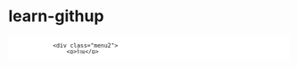 # learn-githup
<!DOCTYPE html>
<html lang="en">
<head>
    <meta charset="UTF-8">
    <meta http-equiv="X-UA-Compatible" content="IE=edge">
    <meta name="viewport" content="width=device-width, initial-scale=1.0">
    <title>Apple Store</title>
</head>
<body>
    <div class = "header">
        <div class="menuapple">
             <div class="menu1">
                 <img  src="imaga1.PNG.jpg" class="logoapple"/>
             </div> 

             <div class="menu2">
                 <p>ร้าน</p>
             </div> 

             <div class="menu3">
                  <p>Mac</p>
             </div>

             <div class="menu4">
                 <p>iPad</p>
             </div>

             <div class="menu5">
                 <p>iPhone</p>
             </div>

             <div class="menu6">
                 <p>Watch</p>
             </div>

             <div class="menu7">
                <p>AirPods</p>
             </div>

             <div class="menu8">
                <p> TV และบ้าน</p>
             </div>

             <div class="menu9">
                 <p>ความบันเทิง</p>
             </div>

             <div class="menu10">
                 <p>อุปกรณ์เสริม</p>
             </div>

             <div class="menu11">
                 <p>บริการช่วยเหลือ</p>
             </div>

             <div class="menu12">
                <img src="imaga2.png" class="pngtree">
             </div>

             <div class="menu13">
                <img src="shopee.jpg" class="pngtree2">

             </div>
        </div>
    </div>    

    <div class=" header2">
        <p> มีการผ่อนชำระในอัตราดอกเบี้ย 0% นานสูงสุด 10 เดือน <sup>2</sup><span class="textheader2">ดูเพื่อมเติม ></span></p>
    </div>

    <div class=" header3">
        <div class="A">
            <div class="A1">
                 <p class="textA1"> ร้านของเรา<span class="textA2">คือที่ที่ดีที่สุดในการซื้อผลิตภัณฑ์ที่คุณรัก</span></p>
            </div>
        <div class="B">
            <div class=" B1">
                <div class="B2">
                     <img src="imagaB1.PNG.jpg" class="imagaB1">
                </div>
                    <div class="B3">
                      <p>ต้องการความช่วยเหลือในการช้อปปิ้งใช่มั้ย<span class="textB1"> ถาม Specialist ได้เลย</span></p>
                    </div>
                </div>
                <div class="C">
                    <div class="C1"> 
                     <img src="imagc1.PNG.jpg" class="imagac1">
                    </div>
                    <div class="C2">
                     <p>แวะไปที่ Apple Store<span class="textC2"> ค้นหาร้านที่อยู่ใกล้คุณ > </span></p>
                    </div>
                </div>
            </div>
        </div>
    </div>

    <div class="header4">

        <div class="menuH4">

            <div class="H1">
                <div>
                     <img src="mac.png" class="imagaH1">

                     <p class="textH1"> MAC</p>
                </div>
            </div>

            <div class="H2">
                <div>
                     <img src="iphone.png" class="imagaH2">
                
                     <p class="textH2">iPhone</p>
                </div>
            </div>

            <div class="H3">
                <div>
                     <img src="ipad.png" class="imagaH3">
                
                     <p class="textH3">iPad</p>
                </div>
            </div>

            <div class="H4">
                <div>
                     <img src="applewatch.png" class="imagaH4">
                
                     <p class="textH4">Apple Watch</p>
                </div>
            </div>

            <div class="H5">
                <div>
                     <img src="airpods.png" class="imagaH5">
                
                     <p class="textH5">AirPods</p>
                </div>
            </div>

            <div class="H6">
                <div>
                     <img src="airtag.png" class="imagaH6">
                
                     <p class="textH6">AirTag</p>
                </div>
            </div>

            <div class="H7">
                <div>
                     <img src="appletv4k.png" class="imagaH7">
                
                     <p class="textH7">Apple TV 4K</p>
                </div>
            </div>

            <div class="H8">
                <div>
                     <img src="อุปกรณ์เสริม.png" class="imagaH8">
                
                     <p class="textH8">อุปกรณ์เสริม</p>
                </div>
            </div>

            <div class="H9">
                <div>
                     <img src="บัตรของขวัญ apple store.png" class="imagaH9">
                
                     <p class="textH9">บัตรของขวัญ Apple Store</p>
                </div>
            </div>

        </div> 
          
    </div>
      
    <div class="header5">

        <div class="menuH5">

            <div class="p1">
                  <p class="textp1"> ผลิตภัณฑ์ล่าสุดของเรา<span class="textp2">มาดูว่ามีอะไรใหม่บ้างได้เลย</span></p>
            </div>

            <div class="p2">

                <div class="HP1">
                    
                     <p class="textHP1A">IPHONE 14 PRO</p>
                     <p class="textHP2A">โปร ยิ่งกว่าโปร</p>
                     <p class="textHP3A">เริ่มต้นที่ ฿41,900</p>
                    
                </div>

                <div class="HP2">

                    <p class="textHP1B">MACBOOK PRO รุ่น 14 นิ้ว และ 16 นิ้ว</p>
                    <p class="textHP2B">สร้างสรรค์ สร้างการเปลี่ยนแปลง สร้างขีดจำกัดใหม่</p>
                    <p class="textHP3B">เริ่มต้นที่ ฿73,900</p>

                </div>

                <div class="HP3">

                    <p class="textHP1C">APPLE WATCH SERIES 8</p>
                    <p class="textHP2C">ก้าวกระโดดครั้งใหญ่ เพื่อสุขภาพ</p>
                    <p class="textHP3C">เริ่มต้นที่ ฿15,900</p>
 
                </div>

             </div>
        </div>
    </div>

</body>

<style>
    .textheader2{
        color: #0004f8
    }
    .textB1{
        display: flex;
        color: #0004f8;
    }
    .textC2{
        margin-top: 20px;
        display: flex;
        color: #0004f8;
    }
    .textHP3C{
        color: #ffffff;
        margin-left: 25px;
        width: 340px;
        height: 2px;
        margin-top: 30px;
        font-size: 18px;
    }
    .textHP2C{
        font-size: 25px;
        color: #ffffff;
        margin-left: 25px;
        width: 340px;
        height: 2px;
    }
    .textHP1C{
        color: #ffffff;
        margin-left: 25px;
        width: 204px;
        height: 2px;
        margin-top: 25px;
        font-size: 12px;
    }
    
    .HP3{
        margin-left: 20px;
        margin-top: 1%;
        display: flex;
        flex-direction: column;
        border-radius: 5%;
        width: 419px;
        height: 499px; 
        background-color: rgb(255, 255, 255);
        background-image: url(https://store.storeimages.cdn-apple.com/8756/as-images.apple.com/is/store-card-40-watch-s8-202303_GEO_TH_LANG_TH?wid=400&hei=500&fmt=p-jpg&qlt=95&.v=1677224522407)
    }
    .textHP3B{
        color: #ffffff;
        margin-left: 25px;
        width: 340px;
        height: 2px;
        margin-top: 60px;
        font-size: 18px;
    }
    .textHP2B{
        font-size: 25px;
        color: #ffffff;
        margin-left: 25px;
        width: 340px;
        height: 2px;
    }
    .textHP1B{
        color: #ffffff;
        margin-left: 25px;
        width: 204px;
        height: 2px;
        margin-top: 25px;
        font-size: 12px;
    }
    .HP2{
        margin-left: 20px;
        margin-top: 1%;
        display: flex;
        flex-direction: column;
        border-radius: 5%;
        width: 419px;
        height: 499px; 
        background-color: rgb(255, 255, 255);
        background-image: url(https://store.storeimages.cdn-apple.com/8756/as-images.apple.com/is/store-card-40-macbook-pro-202301_GEO_TH?wid=400&hei=500&fmt=p-jpg&qlt=95&.v=1672852471206)

    }
    .textHP3A{
        color: #ffffff;
        margin-left: 25px;
        width: 340px;
        height: 2px;
        margin-top: 30px;
        font-size: 18px;
    }

    .textHP2A{
        font-size: 25px;
        color: #ffffff;
        margin-left: 25px;
        width: 340px;
        height: 2px;
    }

    .textHP1A{
        color: #ffffff;
        margin-left: 25px;
        width: 204px;
        height: 2px;
        margin-top: 25px;
        font-size: 12px;
    } 

    .HP1{
        margin-top: 10px;
        display: flex;
        flex-direction: column;
        border-radius: 5%;
        width: 419px;
        height: 499px; 
        background-color: rgb(255, 255, 255);
        background-image: url(https://store.storeimages.cdn-apple.com/8756/as-images.apple.com/is/store-card-40-iphone-14-pro-202303_GEO_TH_LANG_TH?wid=400&hei=500&fmt=p-jpg&qlt=95&.v=1677311465505)
        
    }

    .p2{
        width: 1127px;
        height: 525px; 
        background-color: rgb(255, 255, 255);
        display: flex;
    }

    .textp2{
        font-size: 30px;
        display: flex;
        color: rgb(102, 102, 102); 
    }
    
    .textp1{
        font-size: 30px;
         display: flex;
        color: rgb(5, 5, 5); 
    }

    .p1{
        width: 980px;
        height: 53px; 
        background-color: rgb(255, 255, 255);
        
        
    }

    .header5{
        width: 100%;
        height: 578px;  
        background-color: rgb(255, 255, 255) ;
        display: flex;
        justify-content: center;
    }
    
    .textH9{
        width: 200px;
        height: 19px;  
        background-color: rgb(255, 255, 255);
        display: flex;
        justify-content: center;
    }

    .imagaH9{
        width: 164px;
        height: 94px;  
        background-color: rgb(255, 255, 255);
    }
    .H9{
        width: 200px;
        height: 148px;  
        display: flex;
    }

    .textH8{
        width: 120px;
        height: 19px;  
        background-color: rgb(255, 255, 255);
        display: flex;
        justify-content: center;
    }

    .imagaH8{
        width: 120px;
        height: 94px;  
        background-color: rgb(255, 255, 255);
    }

    .H8{
        width: 136px;
        height: 148px;  
        display: flex;
    }

    .textH7{
        width: 120px;
        height: 19px;  
        background-color: rgb(255, 255, 255);
        display: flex;
        justify-content: center;
    }

    .imagaH7{
        width: 120px;
        height: 94px;  
        background-color: rgb(255, 255, 255);
    }

    .H7{
        width: 136px;
        height: 148px;  
        display: flex;
    }

    .textH6{
        width: 120px;
        height: 19px;  
        background-color: rgb(255, 255, 255);
        display: flex;
        justify-content: center;
    }

    .imagaH6{
        width: 120px;
        height: 94px;  
        background-color: rgb(255, 255, 255);
    }

    .H6{
        width: 136px;
        height: 148px;  
        display: flex;
    }

    .textH5{
        width: 120px;
        height: 19px;  
        background-color: rgb(255, 255, 255);
        display: flex;
        justify-content: center;
    }

    .imagaH5{
        width: 120px;
        height: 94px;  
        background-color: rgb(255, 255, 255);
    }

    .H5{
        width: 136px;
        height: 148px;  
        display: flex;
    }

    .textH4{
        width: 120px;
        height: 19px;  
        background-color: rgb(255, 255, 255);
        display: flex;
        justify-content: center;
    }

    .imagaH4{
        width: 120px;
        height: 94px;  
        background-color: rgb(255, 255, 255);
    }

    .H4{
        width: 136px;
        height: 148px;  
        display: flex;
    }

    .textH3{
        width: 120px;
        height: 19px;  
        background-color: rgb(255, 255, 255);
        display: flex;
        justify-content: center;
    }

    .imagaH3{
        width: 120px;
        height: 94px;  
        background-color: rgb(255, 255, 255);
    }

    .H3{
        width: 136px;
        height: 148px;  
        display: flex;
    }

    .textH2{
        width: 120px;
        height: 19px;  
        background-color: rgb(255, 255, 255);
        display: flex;
        justify-content: center;
    }

    .imagaH2{
        width: 120px;
        height: 94px;  
        background-color: rgb(255, 255, 255);
    }

    .H2{
        width: 136px;
        height: 148px;  
        display: flex;
    }

    .textH1{
        width: 120px;
        height: 19px;  
        background-color: rgb(255, 255, 255);
        display: flex;
        justify-content: center;  
    }

    .imagaH1{
        width: 120px;
        height: 94px;  
        background-color: rgb(255, 255, 255);   
    }

    .H1{
        width: 136px;
        height: 148px;  
        display: flex;
        margin-left: 185px;
    }

    .menuH4{
        width: 1348px;
        height: 198px;  
        background-color: rgb(255, 255, 255) ;
        display: flex;
        align-items: center;
    }

    .header4{
        width: 100%;
        height: 236px;  
        background-color: rgb(255, 255, 255) ;
        display: flex;
        justify-content: center;
    }

    .imagac1{
        width: 44px;
        height: 44px;
        border-radius: 100%;
        margin-top: 20px;
    }

    .C2{
        font-size: 15px;
        font-family: 'Lucida Sans', 'Lucida Sans Regular', 'Lucida Grande', 'Lucida Sans Unicode', Geneva, Verdana, sans-serif;  
    }

    .C1{
        width: 54px;
        height: 136px;
        background-color: rgb(255, 255, 255);
        display: flex;  
    }

    .C{
        height: 136px;  
        display: flex;
        margin-left: 30px;
        background-color: rgb(255, 255, 255);  
    }

    .imagaB1{
        width: 44px;
        height: 44px;
        border-radius: 100%;
        margin-top: 80px;
    }

    .B3{
        font-size: 15px;
        margin-top: 80px;
        font-family: 'Lucida Sans', 'Lucida Sans Regular', 'Lucida Grande', 'Lucida Sans Unicode', Geneva, Verdana, sans-serif;
    }

    .B2{
        display: flex;
        width: 54px;
        height: 136px;
        background-color: rgb(255, 255, 255);
    }

    .B1{
        height: 136px;  
        margin-left: 30px;
        background-color: rgb(255, 255, 255);
        display: flex;
        align-items: center;
    }

    .B{
        background-color: rgb(255, 255, 255);
        flex-direction: column; 
    }

    .textA2{
        font-size: 50px;
        color: rgb(109, 109, 109); 
    }

    .textA1{
        font-size: 50px;
        color: rgb(5, 5, 5);  
    }
    
    .A1{
        width: 640px;
        height: 272px; 
        display: flex;
        background-color: rgb(255, 255, 255);
        font-family: 'Trebuchet MS', 'Lucida Sans Unicode', 'Lucida Grande', 'Lucida Sans', Arial, sans-serif;  
    }

    .A{
        width: 980px;
        height: 272px;  
        background-color: rgb(255, 255, 255) ;
        display: flex;
        font-family: 'Trebuchet MS', 'Lucida Sans Unicode', 'Lucida Grande', 'Lucida Sans', Arial, sans-serif;    
    }

    .header3{
        width: 100%;
        height: 272px;  
        background-color: rgb(255, 255, 255) ;
        display: flex;
        justify-content: center;
    }

    .header2{
        width: 100%;
        height: 55px;
        display: flex;
        margin-top: 8px;
        font-size: 16px;
        justify-content: center;
        background-color: rgb(255, 255, 255);
        font-family: 'Lucida Sans', 'Lucida Sans Regular', 'Lucida Grande', 'Lucida Sans Unicode', Geneva, Verdana, sans-serif;
    }

    .menu13{
        width: 33px;
        height: 44px;
        display: flex;
        justify-content: center;
        align-items: center;
    }

    .menu12{
        width: 33px;
        height: 44px;
        display: flex;
        justify-content: center;
        align-items: center;
    }

    .menu11{
        width: 80px;
        height: 44px;
        display: flex;
        justify-content: center;
        align-items: center;
    }

    .menu10{
        width: 79px;
        height: 44px;
        display: flex;
        justify-content: center;
        align-items: center;
    }

    .menu9{
        width: 71px;
        height: 44px;
        display: flex;
        justify-content: center;
        align-items: center;
    }

    .menu8{
        width: 64px;
        height: 44px;
        display: flex;
        justify-content: center;
        align-items: center;
    }

    .menu7{
        width: 32px;
        height: 44px;
        display: flex;
        justify-content: center;
        align-items: center;
    }

    .menu6{
        width: 53px;
        height: 44px;
        display: flex;
        justify-content: center;
        align-items: center;
    } 

    .menu5{
        width: 56px;
        height: 44px;
        display: flex;
        justify-content: center;
        align-items: center;
    }

    .menu4{
        width: 42px;
        height: 44px;
        display: flex;
        justify-content: center;
        align-items: center;
    }

    .menu3{
        width: 41px;
        height: 44px;
        display: flex;
        justify-content: center;
        align-items: center;   
    }

    .menu2{
        width: 37px;
        height: 44px;
        display: flex;
        justify-content: center;
        align-items: center;
    }

    .menu1{
        width: 32px;
        height: 44px;
        display: flex;
        justify-content: center;
        align-items: center;
    }
    
    .header{
        width: 100%;
        height: 44px;
        background-color: rgb(255, 255, 255);
        display: flex;
        justify-content: center; 
    }

    .menuapple{
        width: 1024px;
        height: 44px;
        background-color: rgb(255, 255, 255) ;
        display: flex;
        font-size: 12px;
        justify-content: space-around;
        font-family: 'Lucida Sans', 'Lucida Sans Regular', 'Lucida Grande', 'Lucida Sans Unicode', Geneva, Verdana, sans-serif;
    }

    .logoapple{
        width: 12.97px;
        height: 15.94px;
    }

    .pngtree{
        width: 14.08px;
        height: 14.08px;
    }

    .pngtree2{
        width: 12.94px;
        height: 14.91px;
    }

</style>
</html>
